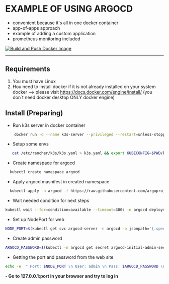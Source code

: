 #  EXAMPLE OF USING ARGOCD
 - convenient because it's all in one docker container
 - app-of-apps approach
 - example of adding a custom application
 - prometheus monitoring included

[![Build and Push Docker Image](https://github.com/dzhunli/argocd_tests/actions/workflows/build-push.yml/badge.svg)](https://github.com/dzhunli/argocd_tests/actions/workflows/build-push.yml)


---


## Requirements
1. You must have Linux
2. Нou need to install docker if it is not already installed on your system
docker --> please visit https://docs.docker.com/engine/install/ (you don`t need docker desktop ONLY docker engine)
## Install (Preparing)
- Run k3s server in docker container 
```bash
    docker run -d --name k3s-server --privileged --restart=unless-stopped --network=host rancher/k3s:v1.26.0-k3s1 server
```

- Setup some envs 
 ```bash
    cat /etc/rancher/k3s/k3s.yaml > k3s.yaml && export KUBECONFIG=$PWD/k3s.yaml
```

- Create namespace for argocd
 ```bash
   kubectl create namespace argocd
```

-  Apply argocd masnifest in created namespace
 ```bash
   kubectl apply -n argocd -f https://raw.githubusercontent.com/argoproj/argo-cd/stable/manifests/install.yaml
```

-  Wait needed condition for next steps 
 ```bash
kubectl wait --for=condition=available --timeout=300s -n argocd deployment/argocd-server
```

-  Set up NodePort for web 
 ```bash
NODE_PORT=$(kubectl get svc argocd-server -n argocd -o jsonpath='{.spec.ports[0].nodePort}')
```

-  Create admin password 
 ```bash
ARGOCD_PASSWORD=$(kubectl -n argocd get secret argocd-initial-admin-secret -o jsonpath="{.data.password}" | base64 -d)
```

-  Getting the port and password from the web site
 ```bash
echo -e  " Port: $NODE_PORT \n User: admin \n Pass: $ARGOCD_PASSWORD \n" 
```

**-  Go to 127.0.0.1:port in your browser and try to log in**

